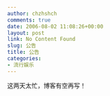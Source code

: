 ```yaml
---
author: chzhshch
comments: true
date: 2006-08-02 11:08:26+00:00
layout: post
link: No Content Found
slug: 公告
title: 公告
categories:
- 流行娱乐
---
```


			

这两天太忙，博客有空再写！
